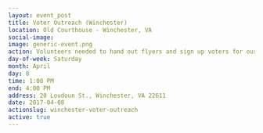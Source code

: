 ```yaml
---
layout: event_post
title: Voter Outreach (Winchester)
location: Old Courthouse - Winchester, VA
social-image:
image: generic-event.png
action: Volunteers needed to hand out flyers and sign up voters for our mailing list.
day-of-week: Saturday
month: April
day: 8
time: 1:00 PM
end: 4:00 PM
address: 20 Loudoun St., Winchester, VA 22611
date: 2017-04-08
actionslug: winchester-voter-outreach
active: true
---
```


